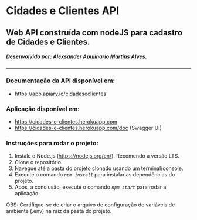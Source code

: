 # Cidades e Clientes API 

## Web API construída com nodeJS para cadastro de Cidades e Clientes.
##### Desenvolvido por: Alexsander Apulinario Martins Alves.
---

### Documentação da API disponível em: 

- https://app.apiary.io/cidadeseclientes

### Aplicação disponível em: 

- https://cidades-e-clientes.herokuapp.com
- https://cidades-e-clientes.herokuapp.com/doc (Swagger UI)

### Instruções para rodar o projeto:

1. Instale o Node.js (https://nodejs.org/en/). Recomendo a versão LTS.
2. Clone o repositório.
3. Navegue até a pasta do projeto clonado usando um terminal/console.
4. Execute o comando <code>*npm install*</code> para instalar as dependências do projeto.
5. Após, a conclusão, execute o comando <code>*npm start*</code> para rodar a aplicação.

OBS: Certifique-se de criar o arquivo de configuração de variáveis de ambiente (.env) na raiz da pasta do projeto.